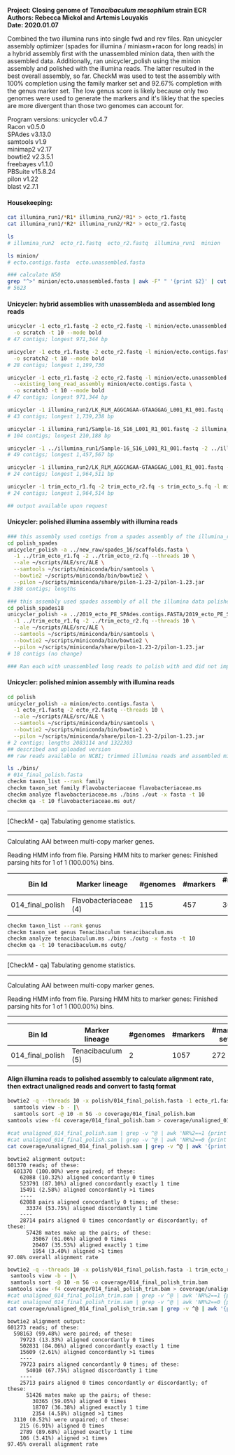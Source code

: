 **Project: Closing genome of *Tenacibaculum mesophilum* strain ECR**  
**Authors: Rebecca Mickol and Artemis Louyakis**  
**Date: 2020.01.07**  


Combined the two illumina runs into single fwd and rev files. Ran unicycler assembly optimizer (spades for illumina / miniasm+racon for long reads) in a hybrid assembly first with the unassembled minion data, then with the assembled data. Additionally, ran unicycler_polish using the minion assembly and polished with the illumina reads. The latter resulted in the best overall assembly, so far. CheckM was used to test the assembly with 100% completion using the family marker set and 92.67% completion with the genus marker set. The low genus score is likely because only two genomes were used to generate the markers and it's likley that the species are more divergent than those two genomes can account for. 

Program versions:
unicycler v0.4.7  
Racon v0.5.0  
SPAdes v3.13.0  
samtools v1.9  
minimap2 v2.17  
bowtie2 v2.3.5.1  
freebayes v1.1.0  
PBSuite v15.8.24  
pilon v1.22  
blast v2.7.1  

#### Housekeeping:
```bash
cat illumina_run1/*R1* illumina_run2/*R1* > ecto_r1.fastq
cat illumina_run1/*R2* illumina_run2/*R2* > ecto_r2.fastq

ls
# illumina_run2  ecto_r1.fastq  ecto_r2.fastq  illumina_run1  minion

ls minion/
# ecto.contigs.fasta  ecto.unassembled.fasta

### calculate N50
grep "^>" minion/ecto.unassembled.fasta | awk -F" " '{print $2}' | cut -d"=" -f2 | ./n50.py 
# 5623
```

#### Unicycler: hybrid assemblies with unassembleda and assembled long reads
```bash
unicycler -1 ecto_r1.fastq -2 ecto_r2.fastq -l minion/ecto.unassembled.fasta \
  -o scratch -t 10 --mode bold
# 47 contigs; longest 971,344 bp

unicycler -1 ecto_r1.fastq -2 ecto_r2.fastq -l minion/ecto.contigs.fasta \
  -o scratch2 -t 10 --mode bold
# 28 contigs; longest 1,199,730

unicycler -1 ecto_r1.fastq -2 ecto_r2.fastq -l minion/ecto.unassembled.fasta \
  --existing_long_read_assembly minion/ecto.contigs.fasta \
  -o scratch3 -t 10 --mode bold
# 47 contigs; longest 971,344 bp

unicycler -1 illumina_run2/LK_RLM_AGGCAGAA-GTAAGGAG_L001_R1_001.fastq -2 illumina_run2/LK_RLM_AGGCAGAA-GTAAGGAG_L001_R2_001.fastq -l minion/ecto.unassembled.fasta -o illumina_2_unass -t 10 --mode bold
# 43 contigs; longest 1,739,238 bp

unicycler -1 illumina_run1/Sample-16_S16_L001_R1_001.fastq -2 illumina_run1/Sample-16_S16_L001_R2_001.fastq -l minion/ecto.unassembled.fasta -o illumina_1_unass -t 10 --mode bold
# 104 contigs; longest 210,188 bp

unicycler -1 ../illumina_run1/Sample-16_S16_L001_R1_001.fastq -2 ../illumina_run1/Sample-16_S16_L001_R2_001.fastq -l minion/ecto.contigs.fasta -o illumina_1 -t 10 --mode bold
# 49 contigs; longest 1,457,567 bp

unicycler -1 illumina_run2/LK_RLM_AGGCAGAA-GTAAGGAG_L001_R1_001.fastq -2 illumina_run2/LK_RLM_AGGCAGAA-GTAAGGAG_L001_R2_001.fastq -l minion/ecto.contigs.fasta -o illumina_2 -t 10 --mode bold
# 24 contigs; longest 1,964,511 bp

unicycler -1 trim_ecto_r1.fq -2 trim_ecto_r2.fq -s trim_ecto_s.fq -l minion/ecto.contigs.fasta -o uni_trim/ --mode bold
# 24 contigs; longest 1,964,514 bp

## output available upon request
```

#### Unicycler: polished illumina assembly with illumina reads
```bash
### this assembly used contigs from a spades assembly of the illumina_run2 data polished with all the trimmed illumina reads
cd polish_spades
unicycler_polish -a ../new_raw/spades_16/scaffolds.fasta \
  -1 ../trim_ecto_r1.fq -2 ../trim_ecto_r2.fq --threads 10 \
  --ale ~/scripts/ALE/src/ALE \
  --samtools ~/scripts/miniconda/bin/samtools \
  --bowtie2 ~/scripts/miniconda/bin/bowtie2 \
  --pilon ~/scripts/miniconda/share/pilon-1.23-2/pilon-1.23.jar 
# 388 contigs; lengths 

### this assembly used spades assembly of all the illumina data polished with the trimmed illumina reads
cd polish_spades18
unicycler_polish -a ../2019_ecto_PE_SPAdes.contigs.FASTA/2019_ecto_PE_SPAdes.contigs.fa \
  -1 ../trim_ecto_r1.fq -2 ../trim_ecto_r2.fq --threads 10 \
  --ale ~/scripts/ALE/src/ALE \
  --samtools ~/scripts/miniconda/bin/samtools \
  --bowtie2 ~/scripts/miniconda/bin/bowtie2 \
  --pilon ~/scripts/miniconda/share/pilon-1.23-2/pilon-1.23.jar 
# 18 contigs (no change)

### Ran each with unassembled long reads to polish with and did not improve any of the assemblies; it's unclear if it even attempted the polishing - finished in a second
```

#### Unicycler: polished minion assembly with illumina reads
```bash
cd polish
unicycler_polish -a minion/ecto.contigs.fasta \
  -1 ecto_r1.fastq -2 ecto_r2.fastq --threads 10 \
  --ale ~/scripts/ALE/src/ALE \
  --samtools ~/scripts/miniconda/bin/samtools \
  --bowtie2 ~/scripts/miniconda/bin/bowtie2 \
  --pilon ~/scripts/miniconda/share/pilon-1.23-2/pilon-1.23.jar 
# 2 contigs; lengths 2083114 and 1322303
## described and uploaded version
## raw reads available on NCBI; trimmed illumina reads and assembled minion contigs are in data folder on github
```

```bash
ls ./bins/
# 014_final_polish.fasta
checkm taxon_list --rank family
checkm taxon_set family Flavobacteriaceae flavobacteriaceae.ms
checkm analyze flavobacteriaceae.ms ./bins ./out -x fasta -t 10
checkm qa -t 10 flavobacteriaceae.ms out/
```

*******************************************************************************
 [CheckM - qa] Tabulating genome statistics.
*******************************************************************************

  Calculating AAI between multi-copy marker genes.

  Reading HMM info from file.
  Parsing HMM hits to marker genes:
    Finished parsing hits for 1 of 1 (100.00%) bins.


| Bin Id                | Marker lineage     | #genomes  | #markers  | #marker sets  | 0   | 1   | 2  | 3  | 4  | 5+  | Completeness  | Contamination  | Strain heterogeneity  |
|---|---|---|---|---|---|---|---|---|---|---|---|---|---|
|  014_final_polish  | Flavobacteriaceae (4)     | 115        | 457          | 309       | 0  | 455  | 2  | 0  | 0  | 0      | 100.00          | 0.32              | 0.00 |

```bash
checkm taxon_list --rank genus
checkm taxon_set genus Tenacibaculum tenacibaculum.ms
checkm analyze tenacibaculum.ms ./bins ./outg -x fasta -t 10
checkm qa -t 10 tenacibaculum.ms outg/
```
*******************************************************************************
 [CheckM - qa] Tabulating genome statistics.
*******************************************************************************

  Calculating AAI between multi-copy marker genes.

  Reading HMM info from file.
  Parsing HMM hits to marker genes:
    Finished parsing hits for 1 of 1 (100.00%) bins.

-------------------------------------------------------------------------------------------------------------------------------------------------------------------
| Bin Id                | Marker lineage     | #genomes  | #markers  | #marker sets  | 0   | 1   | 2  | 3  | 4  | 5+  | Completeness  | Contamination  | Strain heterogeneity  |
|---|---|---|---|---|---|---|---|---|---|---|---|---|---|
|  014_final_polish   |Tenacibaculum (5)       |2          |1057          |272        |33   |985   |34   |5   |0   |0       |92.67            |4.27               |6.12 |


#### Align illumina reads to polished assembly to calculate alignment rate, then extract unaligned reads and convert to fastq format
```bash
bowtie2 -q --threads 10 -x polish/014_final_polish.fasta -1 ecto_r1.fastq -2 ecto_r2.fastq |\
  samtools view -b - |\
  samtools sort -@ 10 -m 5G -o coverage/014_final_polish.bam
samtools view -f4 coverage/014_final_polish.bam > coverage/unaligned_014_final_polish.sam

#cat unaligned_014_final_polish.sam | grep -v ^@ | awk 'NR%2==1 {print "@"$1"\n"$10"\n+\n"$11}' > unaligned_014_final_polish_r1.fastq
#cat unaligned_014_final_polish.sam | grep -v ^@ | awk 'NR%2==0 {print "@"$1"\n"$10"\n+\n"$11}' > unaligned_014_final_polish_r2.fastq
cat coverage/unaligned_014_final_polish.sam | grep -v ^@ | awk '{print "@"$1"\n"$10"\n+\n"$11}' > coverage/unaligned_014_final_polish.fq

```
```
bowtie2 alignment output:
601370 reads; of these:
  601370 (100.00%) were paired; of these:
    62088 (10.32%) aligned concordantly 0 times
    523791 (87.10%) aligned concordantly exactly 1 time
    15491 (2.58%) aligned concordantly >1 times
    ----
    62088 pairs aligned concordantly 0 times; of these:
      33374 (53.75%) aligned discordantly 1 time
    ----
    28714 pairs aligned 0 times concordantly or discordantly; of these:
      57428 mates make up the pairs; of these:
        35067 (61.06%) aligned 0 times
        20407 (35.53%) aligned exactly 1 time
        1954 (3.40%) aligned >1 times
97.08% overall alignment rate
```

```bash
bowtie2 -q --threads 10 -x polish/014_final_polish.fasta -1 trim_ecto_r1.fq -2 trim_ecto_r2.fq -U trim_ecto_s.fq |\
 samtools view -b - |\
 samtools sort -@ 10 -m 5G -o coverage/014_final_polish_trim.bam
samtools view -f4 coverage/014_final_polish_trim.bam > coverage/unaligned_014_final_polish_trim.sam
#cat unaligned_014_final_polish_trim.sam | grep -v ^@ | awk 'NR%2==1 {print "@"$1"\n"$10"\n+\n"$11}' > unaligned_014_final_polish_trim_r1.fastq
#cat unaligned_014_final_polish_trim.sam | grep -v ^@ | awk 'NR%2==0 {print "@"$1"\n"$10"\n+\n"$11}' > unaligned_014_final_polish_trim_r2.fastq
cat coverage/unaligned_014_final_polish_trim.sam | grep -v ^@ | awk '{print "@"$1"\n"$10"\n+\n"$11}' > coverage/unaligned_014_final_polish_trim.fq
```
```
bowtie2 alignment output:
601273 reads; of these:
  598163 (99.48%) were paired; of these:
    79723 (13.33%) aligned concordantly 0 times
    502831 (84.06%) aligned concordantly exactly 1 time
    15609 (2.61%) aligned concordantly >1 times
    ----
    79723 pairs aligned concordantly 0 times; of these:
      54010 (67.75%) aligned discordantly 1 time
    ----
    25713 pairs aligned 0 times concordantly or discordantly; of these:
      51426 mates make up the pairs; of these:
        30365 (59.05%) aligned 0 times
        18707 (36.38%) aligned exactly 1 time
        2354 (4.58%) aligned >1 times
  3110 (0.52%) were unpaired; of these:
    215 (6.91%) aligned 0 times
    2789 (89.68%) aligned exactly 1 time
    106 (3.41%) aligned >1 times
97.45% overall alignment rate
```

